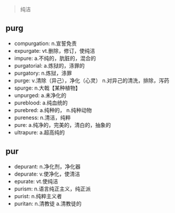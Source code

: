 > 纯洁

## purg

- compurgation: n.宣誓免责
- expurgate: vt.删除，修订，使纯洁
- impure: a.不纯的，肮脏的，混合的
- purgatorial: a.炼狱的，涤罪的
- purgatory: n.炼狱，涤罪
- purge: v.清除（异己），净化（心灵） n.对异己的清洗，排除，泻药
- spurge: n.大戟【某种植物】
- unpurged: a.未净化的
- pureblood: a.纯血统的
- purebred: a.纯种的， n.纯种动物
- pureness: n.清洁，纯粹
- pure: a.纯净的，完美的，清白的，抽象的
- ultrapure: a.超高纯的

## pur

- depurant: n.净化剂，净化器
- depurate: v.使净化，使清洁
- epurate: vt.使纯洁
- purism: n.语言纯正主义，纯正派
- purist: n.纯粹主义者
- puritan: n.清教徒 a.清教徒的